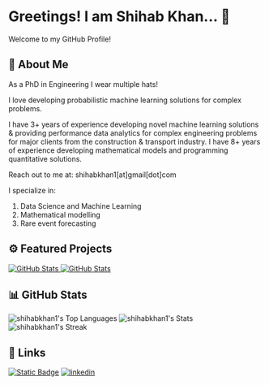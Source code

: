 

# Greetings! I am Shihab Khan... 👋

Welcome to my GitHub Profile!

## 🚀 About Me
As a PhD in Engineering I wear multiple hats!

I love developing probabilistic machine learning solutions for complex problems.

I have 3+ years of experience developing novel machine learning solutions & providing performance data analytics for complex engineering problems for major clients from the construction & transport industry. I have 8+ years of experience developing mathematical models and programming quantitative solutions.

Reach out to me at: shihabkhan1[at]gmail[dot]com

I specialize in:
1. Data Science and Machine Learning
2. Mathematical modelling
3. Rare event forecasting

## ⚙️ Featured Projects
<div>
  <p>
    <a href="https://github.com/pystra/">
      <img src="https://github-readme-stats.vercel.app/api/pin/?username=pystra&repo=pystra" alt="GitHub Stats" />
    </a>
    <a href="https://github.com/shihabkhan1/overleaf">
      <img src="https://github-readme-stats.vercel.app/api/pin/?username=shihabkhan1&repo=overleaf" alt="GitHub Stats" />
    </a>
  </p>
</div>

## 📊 GitHub Stats

![shihabkhan1's Top Languages](https://github-readme-stats.vercel.app/api/top-langs/?username=shihabkhan1&theme=prussian&show_icons=true&hide_border=true&layout=compact)
![shihabkhan1's Stats](https://github-readme-stats.vercel.app/api?username=shihabkhan1&theme=prussian&show_icons=true&hide_border=true&count_private=true)
![shihabkhan1's Streak](https://github-readme-streak-stats.herokuapp.com/?user=shihabkhan1&theme=prussian&hide_border=true)


## 🔗 Links
[![Static Badge](https://img.shields.io/badge/my_website-blue?style=for-the-badge&link=https%3A%2F%2Fdrshihabkhan.com%2F)](https://www.drshihabkhan.com)
[![linkedin](https://img.shields.io/badge/linkedin-0A66C2?style=for-the-badge&logo=linkedin&logoColor=white)](https://www.linkedin.com/in/shihabkhan/)


